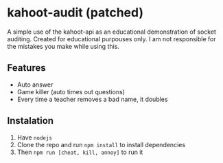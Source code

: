 # kahoot-audit (patched)

A simple use of the kahoot-api as an educational demonstration of socket auditing. Created for educational purpouses only. I am not responsible for the mistakes you make while using this.

## Features

* Auto answer
* Game killer (auto times out questions)
* Every time a teacher removes a bad name, it doubles



## Instalation

1. Have `nodejs`
2. Clone the repo and run `npm install` to install dependencies
3. Then `npm run [cheat, kill, annoy]` to run it

